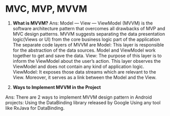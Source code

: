 # MVC, MVP, MVVM

1. **What is MVVM?**
Ans: Model — View — ViewModel (MVVM) is the software architecture pattern that overcomes all drawbacks of MVP and MVC design patterns. MVVM suggests separating the data presentation logic(Views or UI) from the core business logic part of the application
The separate code layers of MVVM are
Model: This layer is responsible for the abstraction of the data sources. Model and ViewModel work together to get and save the data.
View: The purpose of this layer is to inform the ViewModel about the user’s action. This layer observes the ViewModel and does not contain any kind of application logic.
ViewModel: It exposes those data streams which are relevant to the View. Moreover, it serves as a link between the Model and the View.

2. **Ways to Implement MVVM in the Project**

Ans: There are 2 ways to implement MVVM design pattern in Android projects:
Using the DataBinding library released by Google
Using any tool like RxJava for DataBinding.